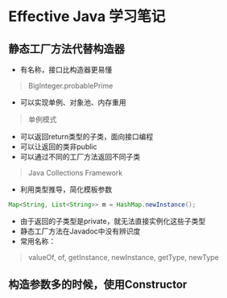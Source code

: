 # Effective Java 学习笔记
## 静态工厂方法代替构造器
- 有名称，接口比构造器更易懂

> BigInteger.probablePrime

- 可以实现单例、对象池、内存重用

> 单例模式

- 可以返回return类型的子类，面向接口编程
 - 可以让返回的类非public
 - 可以通过不同的工厂方法返回不同子类
 
 > Java Collections Framework

- 利用类型推导，简化模板参数
```java
Map<String, List<String>> m = HashMap.newInstance();
```
- 由于返回的子类型是private，就无法直接实例化这些子类型
- 静态工厂方法在Javadoc中没有辨识度
- 常用名称：
> valueOf, of, getInstance, newInstance, getType, newType

## 构造参数多的时候，使用Constructor
